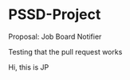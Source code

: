 # PSSD-Project

Proposal: Job Board Notifier







Testing that the pull request works


Hi, this is JP
